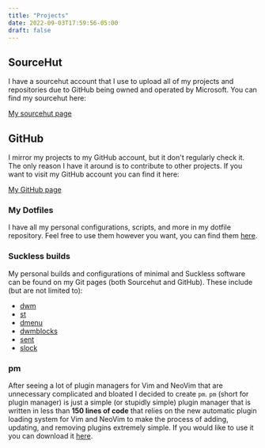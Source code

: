 ```yaml
---
title: "Projects"
date: 2022-09-03T17:59:56-05:00
draft: false
---
```


## SourceHut

I have a sourcehut account that I use to upload all of my projects and repositories due to GitHub being owned and operated by Microsoft.
You can find my sourcehut here:

[My sourcehut page](https://sr.ht/~bpv/)

## GitHub

I mirror my projects to my GitHub account, but it don't regularly check it.
The only reason I have it around is to contribute to other projects.
If you want to visit my GitHub account you can find it here:

[My GitHub page](https://github.com/BryceVandegrift)

### My Dotfiles

I have all my personal configurations, scripts, and more in my dotfile
repository. Feel free to use them however you want, you can find them
[here](https://sr.ht/~bpv/dotfiles/).

### Suckless builds

My personal builds and configurations of minimal and Suckless software can
be found on my Git pages (both Sourcehut and GitHub). These include (but are
not limited to):

- [dwm](https://sr.ht/~bpv/dwm/)
- [st](https://sr.ht/~bpv/st/)
- [dmenu](https://sr.ht/~bpv/dmenu/)
- [dwmblocks](https://sr.ht/~bpv/dwmblocks/)
- [sent](https://sr.ht/~bpv/sent/)
- [slock](https://sr.ht/~bpv/slock/)

### pm

After seeing a lot of plugin managers for Vim and NeoVim that are unnecessary
complicated and bloated I decided to create `pm`. `pm` (short for plugin
manager) is just a simple (or stupidly simple) plugin manager that is written
in less than **150 lines of code** that relies on the new automatic plugin
loading system for Vim and NeoVim to make the process of adding, updating, and
removing plugins extremely simple. If you would like to use it you can
download it [here](https://sr.ht/~bpv/pm/).
